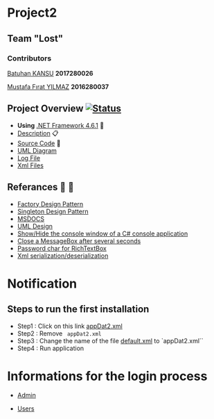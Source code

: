 # Project2

## Team "Lost"

### Contributors 

[Batuhan KANSU](https://github.com/bkansu) **2017280026** 

[Mustafa Fırat YILMAZ](https://github.com/Kite1717)  **2016280037** 


## Project Overview  [![Status](https://img.shields.io/badge/Status-completed-blue.svg)](https://github.com/DokuzEylulCsc/proje2-lost/commits/master)
- **Using** [.NET Framework 4.6.1](https://www.microsoft.com/en-us/download/details.aspx?id=49981) 🔧
- [Description](https://github.com/bkansu/HOTEL-RESERVATION-MANAGER-PLUS/blob/master/DESCRIPTION.md) 📋 
- [Source Code](https://github.com/bkansu/HOTEL-RESERVATION-MANAGER-PLUS/tree/master/Project2) 🐛 
- [UML Diagram](https://github.com/bkansu/HOTEL-RESERVATION-MANAGER-PLUS/blob/master/UML%20Class%20Diagram/UML%20Class%20Diagram.pdf)
- [Log File](https://github.com/bkansu/HOTEL-RESERVATION-MANAGER-PLUS/tree/master/Project2/bin/Debug/LogsFile)
- [Xml Files](https://github.com/bkansu/HOTEL-RESERVATION-MANAGER-PLUS/tree/master/Project2/bin/Debug/Data)


## Referances  📖 👀 
- [Factory Design Pattern](https://dzone.com/articles/factory-method-design-pattern)
- [Singleton Design Pattern](https://www.geeksforgeeks.org/singleton-design-pattern/)
 - [MSDOCS](https://docs.microsoft.com/tr-tr/)
 - [UML Design](https://products.office.com/tr-tr/visio/flowchart-software)
 - [Show/Hide the console window of a C# console application](https://stackoverflow.com/questions/3571627/show-hide-the-console-window-of-a-c-sharp-console-application)
 - [Close a MessageBox after several seconds](https://stackoverflow.com/questions/14522540/close-a-messagebox-after-several-seconds)
 - [Password char for RichTextBox](https://stackoverflow.com/questions/4451592/password-char-for-richtextbox)
 - [Xml serialization/deserialization](https://www.youtube.com/watch?v=jbwjbbc5PjI&t=814s)
 
 # Notification
 ## Steps to run the first installation
 * Step1 : Click on this link [appDat2.xml](https://github.com/DokuzEylulCsc/proje2-lost/blob/master/Project2/bin/Debug/Data/appData2.xml)
 * Step2 : Remove `` appDat2.xml``
 * Step3 : Change the name of the file [default.xml](https://github.com/DokuzEylulCsc/proje2-lost/blob/master/Project2/bin/Debug/Data/default.xml) to `appDat2.xml``
 * Step4 : Run application
 # Informations for the login process

* [Admin](https://github.com/bkansu/HOTEL-RESERVATION-MANAGER-PLUS/blob/master/Info/AdminInfo.txt)
 
* [Users](https://github.com/bkansu/HOTEL-RESERVATION-MANAGER-PLUS/blob/master/Info/Users.txt)
